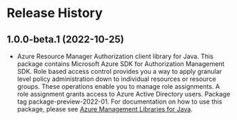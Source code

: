 # Release History

## 1.0.0-beta.1 (2022-10-25)

- Azure Resource Manager Authorization client library for Java. This package contains Microsoft Azure SDK for Authorization Management SDK. Role based access control provides you a way to apply granular level policy administration down to individual resources or resource groups. These operations enable you to manage role assignments. A role assignment grants access to Azure Active Directory users. Package tag package-preview-2022-01. For documentation on how to use this package, please see [Azure Management Libraries for Java](https://aka.ms/azsdk/java/mgmt).

